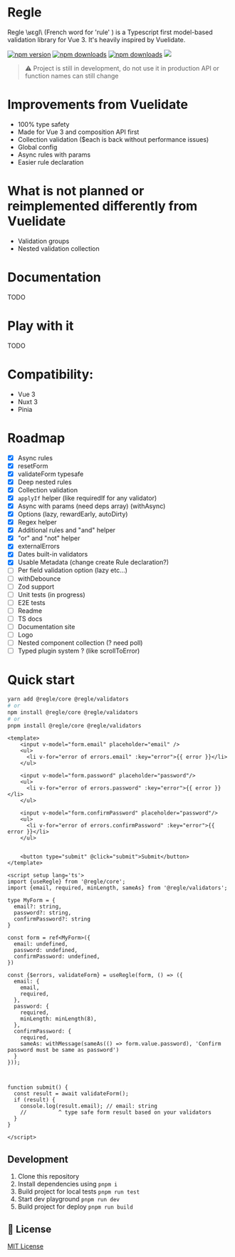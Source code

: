 # Regle



Regle \ʁɛɡl\ (French word for 'rule' ) is a Typescript first model-based validation library for Vue 3.
It's heavily inspired by Vuelidate.

[npm-version-src]: https://img.shields.io/npm/v/@regle/core.svg
[npm-version-href]: https://www.npmjs.com/package/@regle/core
[npm-downloads-src]: https://img.shields.io/npm/dm/@regle/core.svg
[npm-total-downloads-src]: https://img.shields.io/npm/dt/@regle/core.svg
[npm-downloads-href]: https://www.npmjs.com/package/@regle/core

[![npm version][npm-version-src]][npm-version-href]
[![npm downloads][npm-downloads-src]][npm-downloads-href]
[![npm downloads][npm-total-downloads-src]][npm-downloads-href]
<img src='https://img.shields.io/npm/l/@regle/core.svg'>

> ⚠️ Project is still in development, do not use it in production
> API or function names can still change


# Improvements from Vuelidate

- 100% type safety
- Made for Vue 3 and composition API first 
- Collection validation ($each is back without performance issues)
- Global config
- Async rules with params
- Easier rule declaration

# What is not planned or reimplemented differently from Vuelidate

- Validation groups
- Nested validation collection


# Documentation

TODO

# Play with it

TODO


# Compatibility:

- Vue 3
- Nuxt 3
- Pinia




# Roadmap

- [x] Async rules
- [x] resetForm
- [x] validateForm typesafe
- [x] Deep nested rules
- [x] Collection validation
- [x] `applyIf` helper (like requiredIf for any validator)
- [x] Async with params (need deps array) (withAsync)
- [x] Options (lazy, rewardEarly, autoDirty)
- [x] Regex helper
- [x] Additional rules and "and" helper
- [x] "or" and "not" helper
- [x] externalErrors
- [x] Dates built-in validators
- [x] Usable Metadata (change create Rule declaration?)
- [ ] Per field validation option (lazy etc...)
- [ ] withDebounce
- [ ] Zod support
- [ ] Unit tests (in progress)
- [ ] E2E tests
- [ ] Readme
- [ ] TS docs
- [ ] Documentation site
- [ ] Logo
- [ ] Nested component collection (? need poll)
- [ ] Typed plugin system ? (like scrollToError)

# Quick start

```bash
yarn add @regle/core @regle/validators
# or
npm install @regle/core @regle/validators
# or
pnpm install @regle/core @regle/validators
```

```vue
<template>
    <input v-model="form.email" placeholder="email" />
    <ul>
      <li v-for="error of errors.email" :key="error">{{ error }}</li>
    </ul>

    <input v-model="form.password" placeholder="password"/>
    <ul>
      <li v-for="error of errors.password" :key="error">{{ error }}</li>
    </ul>

    <input v-model="form.confirmPassword" placeholder="password"/>
    <ul>
      <li v-for="error of errors.confirmPassword" :key="error">{{ error }}</li>
    </ul>


    <button type="submit" @click="submit">Submit</button>
</template>

<script setup lang='ts'>
import {useRegle} from '@regle/core';
import {email, required, minLength, sameAs} from '@regle/validators';

type MyForm = {
  email?: string,
  password?: string,
  confirmPassword?: string
}

const form = ref<MyForm>({
  email: undefined,
  password: undefined,
  confirmPassword: undefined,
})

const {$errors, validateForm} = useRegle(form, () => ({
  email: {
    email,
    required,
  },
  password: {
    required,
    minLength: minLength(8),
  },
  confirmPassword: {
    required,
    sameAs: withMessage(sameAs(() => form.value.password), 'Confirm password must be same as password')
  }
}));



function submit() {
  const result = await validateForm();
  if (result) {
    console.log(result.email); // email: string
    //          ^ type safe form result based on your validators
  }
}

</script>
```





## Development

1. Clone this repository
2. Install dependencies using `pnpm i`
3. Build project for local tests `pnpm run test`
4. Start dev playground `pnpm run dev`
5. Build project for deploy `pnpm run build`

## 📑 License

[MIT License](./LICENSE)
